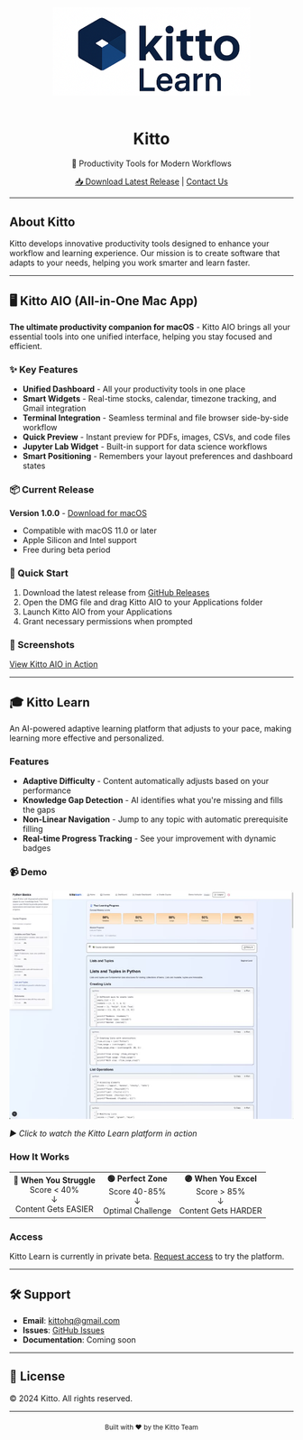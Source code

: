 <div align="center">
  <img src="assets/kitto-simple.png" alt="Kitto" width="350">
  <br><br>
  <h1>Kitto</h1>
  <p>🔷 Productivity Tools for Modern Workflows</p>
  
  <p>
    <a href="https://github.com/kittohq/kitto/releases/latest">📥 Download Latest Release</a> | 
    <a href="mailto:kittohq@gmail.com">Contact Us</a>
  </p>
</div>

---

## About Kitto

Kitto develops innovative productivity tools designed to enhance your workflow and learning experience. Our mission is to create software that adapts to your needs, helping you work smarter and learn faster.

---

## 🖥️ Kitto AIO (All-in-One Mac App)

**The ultimate productivity companion for macOS** - Kitto AIO brings all your essential tools into one unified interface, helping you stay focused and efficient.

### ✨ Key Features

- **Unified Dashboard** - All your productivity tools in one place
- **Smart Widgets** - Real-time stocks, calendar, timezone tracking, and Gmail integration
- **Terminal Integration** - Seamless terminal and file browser side-by-side workflow
- **Quick Preview** - Instant preview for PDFs, images, CSVs, and code files
- **Jupyter Lab Widget** - Built-in support for data science workflows
- **Smart Positioning** - Remembers your layout preferences and dashboard states

### 📦 Current Release

**Version 1.0.0** - [Download for macOS](https://github.com/kittohq/kitto/releases/latest)

- Compatible with macOS 11.0 or later
- Apple Silicon and Intel support
- Free during beta period

### 🚀 Quick Start

1. Download the latest release from [GitHub Releases](https://github.com/kittohq/kitto/releases/latest)
2. Open the DMG file and drag Kitto AIO to your Applications folder
3. Launch Kitto AIO from your Applications
4. Grant necessary permissions when prompted

### 📸 Screenshots

[View Kitto AIO in Action](https://imgur.com/a/ke5HMoM)

---

## 🎓 Kitto Learn

An AI-powered adaptive learning platform that adjusts to your pace, making learning more effective and personalized.

### Features

- **Adaptive Difficulty** - Content automatically adjusts based on your performance
- **Knowledge Gap Detection** - AI identifies what you're missing and fills the gaps
- **Non-Linear Navigation** - Jump to any topic with automatic prerequisite filling
- **Real-time Progress Tracking** - See your improvement with dynamic badges

### 📹 Demo

[![Kitto Learn Demo](assets/video-thumbnail.jpg)](https://youtu.be/hnbjVDErIc8)

*▶️ Click to watch the Kitto Learn platform in action*

### How It Works

<div align="center">
  <table>
    <tr>
      <td align="center">
        <strong>🔴 When You Struggle</strong><br/>
        Score < 40%<br/>
        ↓<br/>
        Content Gets EASIER
      </td>
      <td align="center">
        <strong>🟢 Perfect Zone</strong><br/>
        Score 40-85%<br/>
        ↓<br/>
        Optimal Challenge
      </td>
      <td align="center">
        <strong>🟣 When You Excel</strong><br/>
        Score > 85%<br/>
        ↓<br/>
        Content Gets HARDER
      </td>
    </tr>
  </table>
</div>

### Access

Kitto Learn is currently in private beta. [Request access](mailto:kittohq@gmail.com?subject=Request%20Demo%20Access%20for%20Kitto%20Learn) to try the platform.

---

## 🛠️ Support

- **Email**: kittohq@gmail.com
- **Issues**: [GitHub Issues](https://github.com/kittohq/kitto/issues)
- **Documentation**: Coming soon

---

## 📄 License

© 2024 Kitto. All rights reserved.

---

<div align="center">
  <sub>Built with ❤️ by the Kitto Team</sub>
</div>